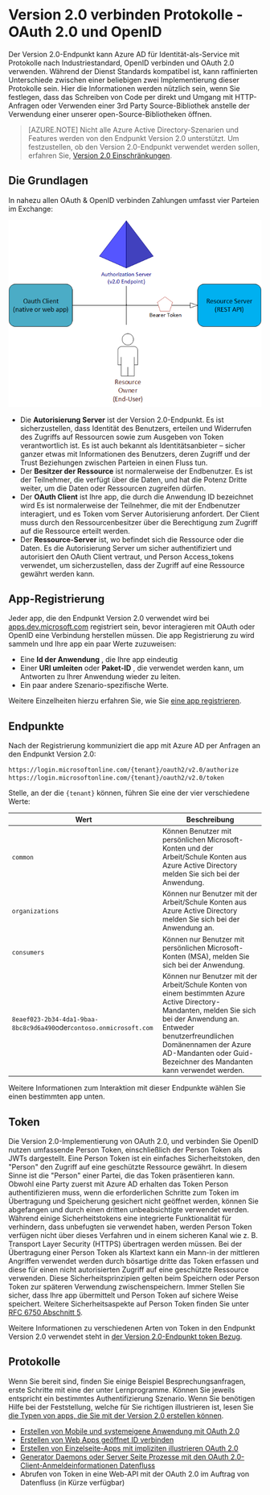 <properties
    pageTitle="Azure AD-Version 2.0 Protokolle | Microsoft Azure"
    description="Ein Handbuch für Protokolle vom Endpunkt Azure AD-Version 2.0 unterstützt."
    services="active-directory"
    documentationCenter=""
    authors="dstrockis"
    manager="mbaldwin"
    editor=""/>

<tags
    ms.service="active-directory"
    ms.workload="identity"
    ms.tgt_pltfrm="na"
    ms.devlang="na"
    ms.topic="article"
    ms.date="09/16/2016"
    ms.author="dastrock"/>

# <a name="v20-protocols---oauth-20--openid-connect"></a>Version 2.0 verbinden Protokolle - OAuth 2.0 und OpenID

Der Version 2.0-Endpunkt kann Azure AD für Identität-als-Service mit Protokolle nach Industriestandard, OpenID verbinden und OAuth 2.0 verwenden.  Während der Dienst Standards kompatibel ist, kann raffinierten Unterschiede zwischen einer beliebigen zwei Implementierung dieser Protokolle sein.  Hier die Informationen werden nützlich sein, wenn Sie festlegen, dass das Schreiben von Code per direkt und Umgang mit HTTP-Anfragen oder Verwenden einer 3rd Party Source-Bibliothek anstelle der Verwendung einer unserer open-Source-Bibliotheken öffnen.
<!-- TODO: Need link to libraries above -->

> [AZURE.NOTE]
    Nicht alle Azure Active Directory-Szenarien und Features werden von den Endpunkt Version 2.0 unterstützt.  Um festzustellen, ob den Version 2.0-Endpunkt verwendet werden sollen, erfahren Sie, [Version 2.0 Einschränkungen](active-directory-v2-limitations.md).

## <a name="the-basics"></a>Die Grundlagen
In nahezu allen OAuth & OpenID verbinden Zahlungen umfasst vier Parteien im Exchange:

![Rollen OAuth 2.0](../media/active-directory-v2-flows/protocols_roles.png)

- Die **Autorisierung Server** ist der Version 2.0-Endpunkt.  Es ist sicherzustellen, dass Identität des Benutzers, erteilen und Widerrufen des Zugriffs auf Ressourcen sowie zum Ausgeben von Token verantwortlich ist.  Es ist auch bekannt als Identitätsanbieter – sicher ganzer etwas mit Informationen des Benutzers, deren Zugriff und der Trust Beziehungen zwischen Parteien in einen Fluss tun.
- Der **Besitzer der Ressource** ist normalerweise der Endbenutzer.  Es ist der Teilnehmer, die verfügt über die Daten, und hat die Potenz Dritte weiter, um die Daten oder Ressourcen zugreifen dürfen.
- Der **OAuth Client** ist Ihre app, die durch die Anwendung ID bezeichnet wird  Es ist normalerweise der Teilnehmer, die mit der Endbenutzer interagiert, und es Token vom Server Autorisierung anfordert.  Der Client muss durch den Ressourcenbesitzer über die Berechtigung zum Zugriff auf die Ressource erteilt werden.
- Der **Ressource-Server** ist, wo befindet sich die Ressource oder die Daten.  Es die Autorisierung Server um sicher authentifiziert und autorisiert den OAuth Client vertraut, und Person Access_tokens verwendet, um sicherzustellen, dass der Zugriff auf eine Ressource gewährt werden kann.


## <a name="app-registration"></a>App-Registrierung
Jeder app, die den Endpunkt Version 2.0 verwendet wird bei [apps.dev.microsoft.com](https://apps.dev.microsoft.com/?referrer=https://azure.microsoft.com/documentation/articles&deeplink=/appList) registriert sein, bevor interagieren mit OAuth oder OpenID eine Verbindung herstellen müssen.  Die app Registrierung zu wird sammeln und Ihre app ein paar Werte zuzuweisen:

- Eine **Id der Anwendung** , die Ihre app eindeutig
- Einer **URI umleiten** oder **Paket-ID** , die verwendet werden kann, um Antworten zu Ihrer Anwendung wieder zu leiten.
- Ein paar andere Szenario-spezifische Werte.

Weitere Einzelheiten hierzu erfahren Sie, wie Sie [eine app registrieren](active-directory-v2-app-registration.md).

## <a name="endpoints"></a>Endpunkte
Nach der Registrierung kommuniziert die app mit Azure AD per Anfragen an den Endpunkt Version 2.0:

```
https://login.microsoftonline.com/{tenant}/oauth2/v2.0/authorize
https://login.microsoftonline.com/{tenant}/oauth2/v2.0/token
```

Stelle, an der die `{tenant}` können, führen Sie eine der vier verschiedene Werte:

| Wert | Beschreibung |
| ----------------------- | ------------------------------- |
| `common` | Können Benutzer mit persönlichen Microsoft-Konten und der Arbeit/Schule Konten aus Azure Active Directory melden Sie sich bei der Anwendung. |
| `organizations` | Können nur Benutzer mit der Arbeit/Schule Konten aus Azure Active Directory melden Sie sich bei der Anwendung an. |
| `consumers` | Können nur Benutzer mit persönlichen Microsoft-Konten (MSA), melden Sie sich bei der Anwendung. |
| `8eaef023-2b34-4da1-9baa-8bc8c9d6a490`oder`contoso.onmicrosoft.com` | Können nur Benutzer mit der Arbeit/Schule Konten von einem bestimmten Azure Active Directory-Mandanten, melden Sie sich bei der Anwendung an.  Entweder benutzerfreundlichen Domänennamen der Azure AD-Mandanten oder Guid-Bezeichner des Mandanten kann verwendet werden.  |

Weitere Informationen zum Interaktion mit dieser Endpunkte wählen Sie einen bestimmten app unten.

## <a name="tokens"></a>Token
Die Version 2.0-Implementierung von OAuth 2.0, und verbinden Sie OpenID nutzen umfassende Person Token, einschließlich der Person Token als JWTs dargestellt. Eine Person Token ist ein einfaches Sicherheitstoken, den "Person" den Zugriff auf eine geschützte Ressource gewährt. In diesem Sinne ist die "Person" einer Partei, die das Token präsentieren kann. Obwohl eine Party zuerst mit Azure AD erhalten das Token Person authentifizieren muss, wenn die erforderlichen Schritte zum Token im Übertragung und Speicherung gesichert nicht geöffnet werden, können Sie abgefangen und durch einen dritten unbeabsichtigte verwendet werden. Während einige Sicherheitstokens eine integrierte Funktionalität für verhindern, dass unbefugten sie verwendet haben, werden Person Token verfügen nicht über dieses Verfahren und in einem sicheren Kanal wie z. B. Transport Layer Security (HTTPS) übertragen werden müssen. Bei der Übertragung einer Person Token als Klartext kann ein Mann-in der mittleren Angriffen verwendet werden durch bösartige dritte das Token erfassen und diese für einen nicht autorisierten Zugriff auf eine geschützte Ressource verwenden. Diese Sicherheitsprinzipien gelten beim Speichern oder Person Token zur späteren Verwendung zwischenspeichern. Immer Stellen Sie sicher, dass Ihre app übermittelt und Person Token auf sichere Weise speichert. Weitere Sicherheitsaspekte auf Person Token finden Sie unter [RFC 6750 Abschnitt 5](http://tools.ietf.org/html/rfc6750).

Weitere Informationen zu verschiedenen Arten von Token in den Endpunkt Version 2.0 verwendet steht in [der Version 2.0-Endpunkt token Bezug](active-directory-v2-tokens.md).

## <a name="protocols"></a>Protokolle

Wenn Sie bereit sind, finden Sie einige Beispiel Besprechungsanfragen, erste Schritte mit eine der unter Lernprogramme.  Können Sie jeweils entspricht ein bestimmtes Authentifizierung Szenario.  Wenn Sie benötigen Hilfe bei der Feststellung, welche für Sie richtigen illustrieren ist, lesen Sie [die Typen von apps, die Sie mit der Version 2.0 erstellen können](active-directory-v2-flows.md).

- [Erstellen von Mobile und systemeigene Anwendung mit OAuth 2.0](active-directory-v2-protocols-oauth-code.md)
- [Erstellen von Web Apps geöffnet ID verbinden](active-directory-v2-protocols-oidc.md)
- [Erstellen von Einzelseite-Apps mit impliziten illustrieren OAuth 2.0](active-directory-v2-protocols-implicit.md)
- [Generator Daemons oder Server Seite Prozesse mit den OAuth 2.0-Client-Anmeldeinformationen Datenfluss](active-directory-v2-protocols-oauth-client-creds.md)
- Abrufen von Token in eine Web-API mit der OAuth 2.0 im Auftrag von Datenfluss (in Kürze verfügbar)

<!-- - Get tokens using a username & password with the OAuth 2.0 Resource Owner Password Credentials Flow (coming soon) --> 
